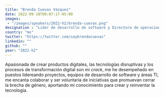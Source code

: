 ```yaml
---
title: "Brenda Cuevas Vázquez"
date: 2022-09-18T00:07:17-05:00
images: 
 - "/images/speakers/2022-h2/brenda-cuevas.png"
designation : "Lider de desarrollo de software y Directora de operaciones"
country: "mx"
twitter: "https://twitter.com/soybrendacuevas"
linkedin: ""
github: ""
year: "2022-h2"
---
```


Apasionada de crear productos dígitales, las tecnologías disruptivas y los procesos de transformación digital son mi *crack*, me he desempeñado en puestos lidereando proyectos, equipos de desarrollo de software y áreas TI, me encanta colaborar y ser voluntaria de iniciativas que promuevan cerrar la brecha de género, aportando mi conocimiento para crear y reinventar la tecnologia.